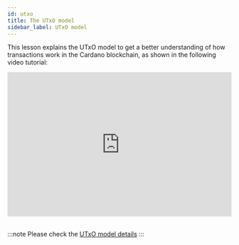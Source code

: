 ```yaml
---
id: utxo
title: The UTxO model
sidebar_label: UTxO model
---
```


This lesson explains the UTxO model to get a better understanding of how transactions work in the Cardano blockchain, as shown in the following video tutorial:

<iframe width="100%" height="325" src="https://www.youtube.com/embed/Eq4gS2mXhKk" frameborder="0" allow="accelerometer; autoplay; clipboard-write; encrypted-media; gyroscope; picture-in-picture; fullscreen;"></iframe>
<br/><br/>

:::note
Please check the [UTxO model details](../handbook/utxo-model)
:::
